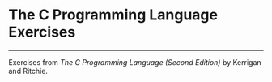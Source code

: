 # The C Programming Language Exercises

---

Exercises from *The C Programming Language (Second Edition)* by Kerrigan and Ritchie.